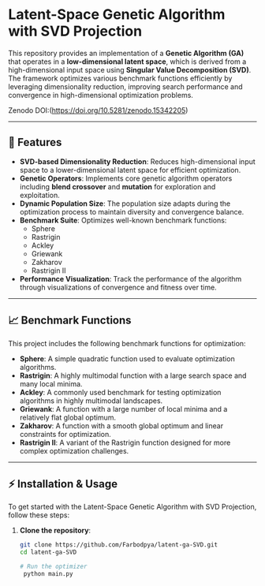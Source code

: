 # Latent-Space Genetic Algorithm with SVD Projection

This repository provides an implementation of a **Genetic Algorithm (GA)** that operates in a **low-dimensional latent space**, which is derived from a high-dimensional input space using **Singular Value Decomposition (SVD)**. The framework optimizes various benchmark functions efficiently by leveraging dimensionality reduction, improving search performance and convergence in high-dimensional optimization problems.

Zenodo DOI:(https://doi.org/10.5281/zenodo.15342205)

---

## 🚀 Features

- **SVD-based Dimensionality Reduction**: Reduces high-dimensional input space to a lower-dimensional latent space for efficient optimization.
- **Genetic Operators**: Implements core genetic algorithm operators including **blend crossover** and **mutation** for exploration and exploitation.
- **Dynamic Population Size**: The population size adapts during the optimization process to maintain diversity and convergence balance.
- **Benchmark Suite**: Optimizes well-known benchmark functions:
  - Sphere
  - Rastrigin
  - Ackley
  - Griewank
  - Zakharov
  - Rastrigin II
- **Performance Visualization**: Track the performance of the algorithm through visualizations of convergence and fitness over time.

---

## 📈 Benchmark Functions

This project includes the following benchmark functions for optimization:

- **Sphere**: A simple quadratic function used to evaluate optimization algorithms.
- **Rastrigin**: A highly multimodal function with a large search space and many local minima.
- **Ackley**: A commonly used benchmark for testing optimization algorithms in highly multimodal landscapes.
- **Griewank**: A function with a large number of local minima and a relatively flat global optimum.
- **Zakharov**: A function with a smooth global optimum and linear constraints for optimization.
- **Rastrigin II**: A variant of the Rastrigin function designed for more complex optimization challenges.

---

## ⚡ Installation & Usage

To get started with the Latent-Space Genetic Algorithm with SVD Projection, follow these steps:

1. **Clone the repository**:

   ```bash
   git clone https://github.com/Farbodpya/latent-ga-SVD.git
   cd latent-ga-SVD

   # Run the optimizer
    python main.py
